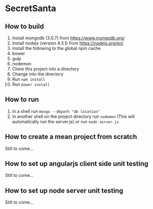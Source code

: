 # SecretSanta

## How to build
1. Install mongodb (3.0.7) from https://www.mongodb.org/
1. Install nodejs (version 4.3.1) from https://nodejs.org/en/
1. Install the following to the global npm cache
  1. bower
  1. gulp
  1. nodemon
1. Clone this project into a directory
1. Change into the directory
1. Run `npm install`
1. Run `bower install`

## How to run
1. In a shell run `mongo --dbpath "db location"`
1. In another shell on the project directory run `nodemon` (This will automatically run the server.js) or run `node server.js`

## How to create a mean project from scratch
Still to come...

## How to set up angularjs client side unit testing
Still to come...

## How to set up node server unit testing
Still to come...
